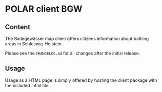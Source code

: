 # POLAR client BGW

## Content

The Badegewässer map client offers citizens information about bathing areas in Schleswig-Holstein.

Please see the `CHANGELOG.md` for all changes after the initial release.

## Usage

Usage as a HTML page is simply offered by hosting the client package with the included .html file.
